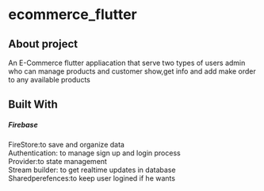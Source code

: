 # ecommerce_flutter

<h2> About project </h2>

An E-Commerce flutter appliacation that serve two types of users  admin who can manage products and customer show,get info and add make order to any available products

<h2>Built With </h2>

<h5> Firebase </h5>
   FireStore:to save and organize data
<br>
   Authentication: to manage sign up and login process
<br>
Provider:to state management
<br>
Stream builder: to get realtime updates in database 
<br>
Sharedperefences:to keep user logined if he wants




